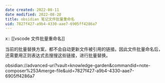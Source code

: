```yaml
---
date created: 2022-08-11
date modified: 2022-08-20
title: obsidian 笔记文件批量重命名
uid: 7827f427-a9b4-4330-aae7-6905ff4286a7
---
```


x:: [[vscode 文件批量重命名]]

当前的批量替换方案，都不会自动更新文件被引用的链接。因此文件批量命名后，还需要用正则表达式去搜搜这些链接，进行批量替换。

obsidian://advanced-uri?vault=knowledge-garden&commandid=note-composer%253Amerge-file&uid=7827f427-a9b4-4330-aae7-6905ff4286a7
